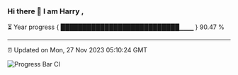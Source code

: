 ### Hi there 👋 I am Harry , 

⏳ Year progress { ███████████████████████████▁▁▁ } 90.47 %

---

⏰ Updated on Mon, 27 Nov 2023 05:10:24 GMT

![Progress Bar CI](https://github.com/duykhang68/duykhang68/workflows/Progress%20Bar%20CI/badge.svg)
